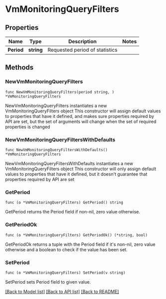 # VmMonitoringQueryFilters

## Properties

Name | Type | Description | Notes
------------ | ------------- | ------------- | -------------
**Period** | **string** | Requested period of statistics | 

## Methods

### NewVmMonitoringQueryFilters

`func NewVmMonitoringQueryFilters(period string, ) *VmMonitoringQueryFilters`

NewVmMonitoringQueryFilters instantiates a new VmMonitoringQueryFilters object
This constructor will assign default values to properties that have it defined,
and makes sure properties required by API are set, but the set of arguments
will change when the set of required properties is changed

### NewVmMonitoringQueryFiltersWithDefaults

`func NewVmMonitoringQueryFiltersWithDefaults() *VmMonitoringQueryFilters`

NewVmMonitoringQueryFiltersWithDefaults instantiates a new VmMonitoringQueryFilters object
This constructor will only assign default values to properties that have it defined,
but it doesn't guarantee that properties required by API are set

### GetPeriod

`func (o *VmMonitoringQueryFilters) GetPeriod() string`

GetPeriod returns the Period field if non-nil, zero value otherwise.

### GetPeriodOk

`func (o *VmMonitoringQueryFilters) GetPeriodOk() (*string, bool)`

GetPeriodOk returns a tuple with the Period field if it's non-nil, zero value otherwise
and a boolean to check if the value has been set.

### SetPeriod

`func (o *VmMonitoringQueryFilters) SetPeriod(v string)`

SetPeriod sets Period field to given value.



[[Back to Model list]](../README.md#documentation-for-models) [[Back to API list]](../README.md#documentation-for-api-endpoints) [[Back to README]](../README.md)


